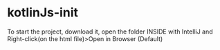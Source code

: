 # kotlinJs-init

To start the project, download it, open the folder INSIDE with IntelliJ and Right-click(on the html file)>Open in Browser (Default)
